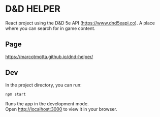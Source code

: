 # D&D HELPER

React project using the D&D 5e API (https://www.dnd5eapi.co). A place where you can search for in game content.

## Page

https://marcotmotta.github.io/dnd-helper/

## Dev

In the project directory, you can run:

`npm start`

Runs the app in the development mode.\
Open [http://localhost:3000](http://localhost:3000) to view it in your browser.
